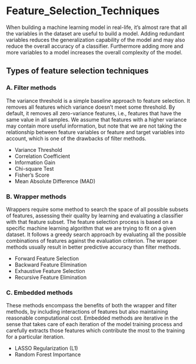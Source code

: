 # Feature_Selection_Techniques



When building a machine learning model in real-life, it’s almost rare that all the variables in the dataset are useful to build a model. Adding redundant variables reduces the generalization capability of the model and may also reduce the overall accuracy of a classifier. Furthermore adding more and more variables to a model increases the overall complexity of the model.

## Types of feature selection techniques

### A. Filter methods
The variance threshold is a simple baseline approach to feature selection. It removes all features which variance doesn’t meet some threshold. By default, it removes all zero-variance features, i.e., features that have the same value in all samples. We assume that features with a higher variance may contain more useful information, but note that we are not taking the relationship between feature variables or feature and target variables into account, which is one of the drawbacks of filter methods.
- Variance Threshold
- Correlation Coefficient
- Information Gain
- Chi-square Test
- Fisher’s Score
- Mean Absolute Difference (MAD)

### B. Wrapper methods
Wrappers require some method to search the space of all possible subsets of features, assessing their quality by learning and evaluating a classifier with that feature subset. The feature selection process is based on a specific machine learning algorithm that we are trying to fit on a given dataset. It follows a greedy search approach by evaluating all the possible combinations of features against the evaluation criterion. The wrapper methods usually result in better predictive accuracy than filter methods.
- Forward Feature Selection
- Backward Feature Elimination
- Exhaustive Feature Selection
- Recursive Feature Elimination

### C. Embedded methods
These methods encompass the benefits of both the wrapper and filter methods, by including interactions of features but also maintaining reasonable computational cost. Embedded methods are iterative in the sense that takes care of each iteration of the model training process and carefully extracts those features which contribute the most to the training for a particular iteration.
- LASSO Regularization (L1)
- Random Forest Importance

